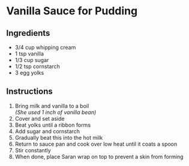 # Vanilla Sauce for Pudding

## Ingredients

- 3/4 cup whipping cream
- 1 tsp vanilla
- 1/3 cup sugar
- 1/2 tsp cornstarch
- 3 egg yolks

## Instructions

1. Bring milk and vanilla to a boil  
   _(She used 1 inch of vanilla bean)_
2. Cover and set aside
3. Beat yolks until a ribbon forms
4. Add sugar and cornstarch
5. Gradually beat this into the hot milk
6. Return to sauce pan and cook over low heat until it coats a spoon
7. Stir constantly
8. When done, place Saran wrap on top to prevent a skin from forming
